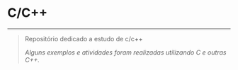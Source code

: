 # C/C++ 

---

> Repositório dedicado a estudo de c/c++
>
> *Alguns exemplos e atividades foram realizadas utilizando C e outras C++.*  
